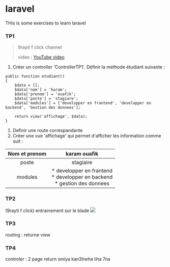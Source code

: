 # laravel

THis is some exercises to learn laravel



### TP1

> 9rayti f click channel
> 
> video : <a href="https://youtu.be/9dGmUvg9QQ0?si=RmUvojuobIsqC3R9">YouTube video</a>

1. Créer un controller 'ControllerTP1'. Définir la méthode étudiant suivante :
```
public function etudiant()
{
    $data = [];
    $data['nom'] = 'karam';
    $data['prenom'] = 'ouafik';
    $data['poste'] = 'stagiare';
    $data['modules'] = ['developper en frantend', 'developper en backend', 'Gestion des donnees'];

    return view('affichage', $data);
}
```
1. Definir une route correspandante
1. Créer une vue 'affichage' qui permet d'afficher les information comme suit :

| Nom et prenom | karam ouafik |
| :-----: | :---: |
| poste | stagiaire |
| modules | * developper en frantend <br> * developper en backend <br> * gestion des donnees |






### TP2
(9rayti f click)
entrainement sur le blade
<img src="https://videonotebook-backend-prod-s3bucket-o7wnhni1juc2.s3.us-west-2.amazonaws.com/2edab29d-5602-4711-aa85-a1659a5abdd6-marked.jpeg?AWSAccessKeyId=ASIASVZU45PP4A5VFJN7&Expires=1701217422&Signature=PmqDoFd3aqag2E27D2ZANUWuX3I%3D&X-Amzn-Trace-Id=Root%3D1-6562900e-19bf1a06409ee667377e7d9d%3BParent%3D438703f82b0c5d95%3BSampled%3D0%3BLineage%3D5400e9d1%3A0&x-amz-security-token=IQoJb3JpZ2luX2VjECgaCXVzLXdlc3QtMiJIMEYCIQC3UByPz87BER%2BzoDF70BocvLXIxmFke4XCFXqjK9z9dgIhAJznG6ysUiq8dTuIcIzc3foUkfecoLUAn5tP7QSltcuKKr4DCIH%2F%2F%2F%2F%2F%2F%2F%2F%2F%2FwEQABoMMTg0MjU3NjcwMTExIgzcfZts1pDGObBe6w0qkgO3UB7sakachHbtBifzwPlzCe4GolALxQ1VRoKu%2FpJ7MzleOGZIxMszovL9n0ZGfxB4vL1nBN5MLo0lLGVI0HAPDnSuLRtp3o%2F%2FkjROggEd7lZm8e4wzX0%2Fo6HM9KPTMnbAEa8LKlqxpadB%2FquYVdEVlMmNiLkzR%2B%2BUDy96MRxAPljcQszBg3rWNQrEO1j587R9ggbnVZB1M2VDcrMvkXvCR6p9H74WWQzOXDNzCUxSAHujVoor17f9UBMC5lRYR6Ax0HflG760xoc1d47EE%2B%2FK1tbQY7duQBhVPWXg5keh2hgWJhgLQ3V5JpGqjTzib%2B%2Fjbcg1V4w%2F2nE%2Bp2OOARvop5wp7qEQ2ooX75WVQFR4M%2BRomb6AAIzVRQ%2BoxKYxAWzxR8xnYkKKOfJTwpfEZ9wnfzyh7qUftV05B12wtuA75nnSulmmj%2BG2mIq3ffGi1A54NJraTbVVVR0pQTDWUqcs6jaHXrP6UM6OuKdFnAXKAkStluPRqSzrSwxbdju7Rffw5tCFbGO5dV3iLx9NFAGmz3Qwho%2BKqwY6nQEychs93ArrC1q%2FCAf6hBaIyGOGo7M5ivPC6j53aGCvxuWbZfWSXVaWy1lft%2BdrgvT6WLqgloNtGYvB975EJQNj1GdJn36QAxA%2BwwkvktgPpMYkEkvtOWnOJ8nAjBpGtjs56zI8d%2F29pxEc1UbgOmzMSrNvRUf9cxbCoegoMSFYlfKJL6waP2XQUX4M0m1a9FDDDzi%2B5p8HEk8WsRPg">

### TP3

routing : returne view 

### TP4

controler : 2 page return smiya kan3tiwha liha 7na 
